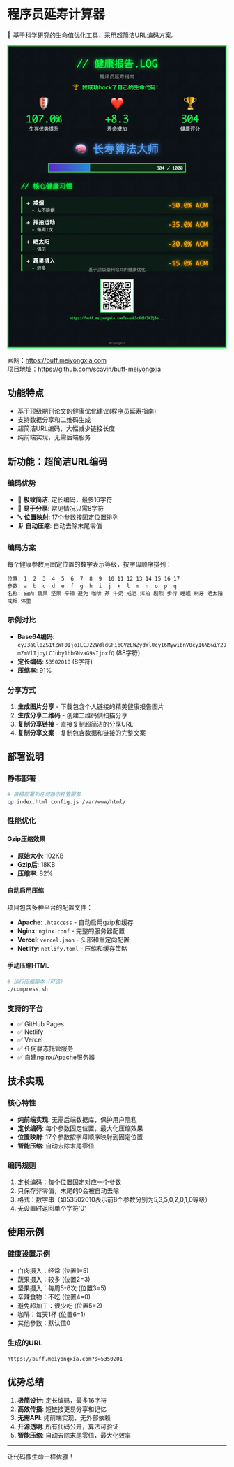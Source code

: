 # 程序员延寿计算器

🧬 基于科学研究的生命值优化工具，采用超简洁URL编码方案。

![](https://raw.githubusercontent.com/scavin/buff-meiyongxia/refs/heads/main/demo.webp)

官网：https://buff.meiyongxia.com  
项目地址：https://github.com/scavin/buff-meiyongxia

## 功能特点

- 基于顶级期刊论文的健康优化建议([程序员延寿指南](https://github.com/geekan/HowToLiveLonger))
- 支持数据分享和二维码生成
- 超简洁URL编码，大幅减少链接长度
- 纯前端实现，无需后端服务

## 新功能：超简洁URL编码

### 编码优势
- 🎯 **极致简洁**: 定长编码，最多16字符
- 📱 **易于分享**: 常见情况只需8字符
- 🔤 **位置映射**: 17个参数按固定位置排列
- 🗜️ **自动压缩**: 自动去除末尾零值

### 编码方案
每个健康参数用固定位置的数字表示等级，按字母顺序排列：

```
位置: 1  2  3  4  5  6  7  8  9  10 11 12 13 14 15 16 17
参数: a  b  c  d  e  f  g  h  i  j  k  l  m  n  o  p  q
名称: 白肉 蔬果 坚果 辛辣 避免 咖啡 茶 牛奶 戒酒 挥拍 剧烈 步行 睡眠 刷牙 晒太阳 戒烟 体重
```

### 示例对比
- **Base64编码**: `eyJ3aGl0ZS1tZWF0Ijo1LCJ2ZWdldGFibGVzLWZydWl0cyI6MywibnV0cyI6NSwiY29mZmVlIjoyLCJuby1hbGNvaG9sIjoxfQ` (88字符)
- **定长编码**: `53502010` (8字符)
- **压缩率**: 91%

### 分享方式
1. **生成图片分享** - 下载包含个人链接的精美健康报告图片
2. **生成分享二维码** - 创建二维码供扫描分享
3. **复制分享链接** - 直接复制超简洁的分享URL
4. **复制分享文案** - 复制包含数据和链接的完整文案

## 部署说明

### 静态部署
```bash
# 直接部署到任何静态托管服务
cp index.html config.js /var/www/html/
```

### 性能优化

#### Gzip压缩效果
- **原始大小**: 102KB
- **Gzip后**: 18KB  
- **压缩率**: 82%

#### 自动启用压缩
项目包含多种平台的配置文件：

- **Apache**: `.htaccess` - 自动启用gzip和缓存
- **Nginx**: `nginx.conf` - 完整的服务器配置
- **Vercel**: `vercel.json` - 头部和重定向配置
- **Netlify**: `netlify.toml` - 压缩和缓存策略

#### 手动压缩HTML
```bash
# 运行压缩脚本（可选）
./compress.sh
```

### 支持的平台
- ✅ GitHub Pages
- ✅ Netlify  
- ✅ Vercel
- ✅ 任何静态托管服务
- ✅ 自建nginx/Apache服务器

## 技术实现

### 核心特性
- **纯前端实现**: 无需后端数据库，保护用户隐私
- **定长编码**: 每个参数固定位置，最大化压缩效果
- **位置映射**: 17个参数按字母顺序映射到固定位置
- **智能压缩**: 自动去除末尾零值

### 编码规则
1. 定长编码：每个位置固定对应一个参数
2. 只保存非零值，末尾的0会被自动去除
3. 格式：数字串（如53502010表示前8个参数分别为5,3,5,0,2,0,1,0等级）
4. 无设置时返回单个字符'0'

## 使用示例

### 健康设置示例
- 白肉摄入：经常 (位置1=5)
- 蔬果摄入：较多 (位置2=3)  
- 坚果摄入：每周5-6次 (位置3=5)
- 辛辣食物：不吃 (位置4=0)
- 避免超加工：很少吃 (位置5=2)
- 咖啡：每天1杯 (位置6=1)
- 其他参数：默认值0

### 生成的URL
`https://buff.meiyongxia.com?s=5350201`

## 优势总结

1. **极简设计**: 定长编码，最多16字符
2. **高效传播**: 短链接更易分享和记忆  
3. **无需API**: 纯前端实现，无外部依赖
4. **开源透明**: 所有代码公开，算法可验证
5. **智能压缩**: 自动去除末尾零值，最大化效率

---

让代码像生命一样优雅！
